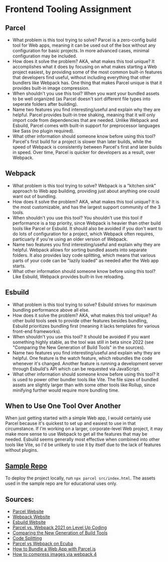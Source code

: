 # Frontend Tooling Assignment

## Parcel
- What problem is this tool trying to solve? Parcel is a zero-config build tool for Web apps, meaning it can be used out of the box without any configuration for basic projects. In more advanced cases, minimal configuration may be included.
- How does it solve the problem? AKA, what makes this tool unique? It accomplishes what it does by focusing on what makes starting a Web project easiest, by providing some of the most common built-in features that developers find useful, without including everything that other bundlers like Webpack has. One thing that makes Parcel unique is that it provides built-in image compression.
- When shouldn't you use this tool? When you want your bundled assets to be well organized (as Parcel doesn't sort different file types into seperate folders after building).
- Name two features you find interesting/useful and explain why they are helpful. Parcel provides built-in tree shaking, meaning that it will only import code from dependencies that are needed. Unlike Webpack and Esbuild, Parcel comes with built-in support for preprocessor languages like Sass (no plugin required). 
- What other information should someone know before using this tool? Parcel's first build for a project is slower than later builds, while the speed of Webpack is consistently between Parcel's first and later builds in speed. Over time, Parcel is quicker for developers as a result, over Webpack.

## Webpack
- What problem is this tool trying to solve? Webpack is a "kitchen sink" approach to Web app building, providing just about anything one could want out of bundling. 
- How does it solve the problem? AKA, what makes this tool unique? It is the most customizable, and has the largest support community of the 3 tools.
- When shouldn't you use this tool? You shouldn't use this tool if performance is a top priority, since Webpack is heavier than other build tools like Parcel or Esbuild. It should also be avoided if you don't want to do lots of configuration for a project, which Webpack often requires, particuarly if you're using an older version of Webpack.
- Name two features you find interesting/useful and explain why they are helpful. Webpack allows for sorting bundled assets into separate folders. It also provides lazy code splitting, which means that various parts of your code can be "lazily loaded" as needed after the Web app starts.
- What other information should someone know before using this tool? Like Esbuild, Webpack provides built-in live reloading.

## Esbuild
- What problem is this tool trying to solve? Esbuild strives for maximum bundling performance above all else.
- How does it solve the problem? AKA, what makes this tool unique? As other build tools seek to provide other features besides bundling, Esbuild prioritizes bundling first (meaning it lacks templates for various front-end frameworks). 
- When shouldn't you use this tool? It should be avoided if you want something highly stable, as the tool was still in beta since 2022 (see "Comparing the New Generation of Build Tools" in the sources).
- Name two features you find interesting/useful and explain why they are helpful. One feature is the watch feature, which rebundles the code whenever it's changed. Another feature is running a development server through Esbuild's API which can be requested via JavaScript.
- What other information should someone know before using this tool? It is used to power other bundler tools like Vite. The file sizes of bundled assets are slightly larger than with some other tools like Rollup, since minifying further would require more bundling time. 

## When to Use One Tool Over Another
When just getting started with a simple Web app, I would certainly use Parcel because it's quickest to set up and easiest to use in that circumstance. If I'm working on a larger, corporate-level Web project, it may make more sense to use Webpack to get all the features that may be needed. Esbuild seems generally most effective when combined into other tools like Vite, so I'd be unlikely to use it by itself due to the lack of features without plugins.

## [Sample Repo](https://github.com/jacob-willden/frontend-tooling-example)
To deploy the project locally, run `npx parcel src/index.html`. The assets used in the sample repo are for educational uses only.

## Sources:
- [Parcel Website](https://parceljs.org/)
- [Webpack Website](https://webpack.js.org/)
- [Esbuild Website](https://esbuild.github.io/)
- [Parcel vs. Webpack 2021 on Level Up Coding](https://levelup.gitconnected.com/parcel-vs-webpack-2021-64c347bcb31)
- [Comparing the New Generation of Build Tools](https://css-tricks.com/comparing-the-new-generation-of-build-tools/)
- [Code Splitting](https://reactjs.org/docs/code-splitting.html)
- [Parcel vs Webpack on Ecuba](https://www.educba.com/parcel-vs-webpack/)
- [How to Bundle a Web App with Parcel.js](https://www.digitalocean.com/community/tutorials/how-to-bundle-a-web-app-with-parcel-js)
- [How to compress images via webpack 4](https://stackoverflow.com/questions/50629356/how-to-compress-images-via-webpack-4)